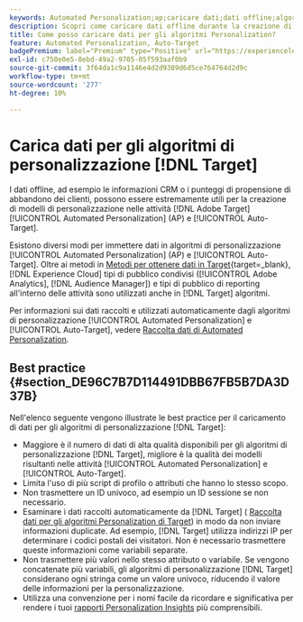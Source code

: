 ```yaml
---
keywords: Automated Personalization;ap;caricare dati;dati offline;algoritmo di personalizzazione;targeting automatico;targeting automatico;best practice
description: Scopri come caricare dati offline durante la creazione di modelli di personalizzazione in  [!DNL Adobe Target] [!UICONTROL Automated Personalization] (AP) e [!UICONTROL Auto-Target] attività.
title: Come posso caricare dati per gli algoritmi Personalization?
feature: Automated Personalization, Auto-Target
badgePremium: label="Premium" type="Positive" url="https://experienceleague.adobe.com/docs/target/using/introduction/intro.html?lang=it#premium newtab=true" tooltip="Vedi cosa è incluso in Target Premium."
exl-id: c750e0e5-8ebd-49a2-9705-05f593aaf0b9
source-git-commit: 3f64da1c9a1146e4d2d9389d6d5ce764764d2d9c
workflow-type: tm+mt
source-wordcount: '277'
ht-degree: 10%

---
```


# Carica dati per gli algoritmi di personalizzazione [!DNL Target]

I dati offline, ad esempio le informazioni CRM o i punteggi di propensione di abbandono dei clienti, possono essere estremamente utili per la creazione di modelli di personalizzazione nelle attività [!DNL Adobe Target] [!UICONTROL Automated Personalization] (AP) e [!UICONTROL Auto-Target].

Esistono diversi modi per immettere dati in algoritmi di personalizzazione [!UICONTROL Automated Personalization] (AP) e [!UICONTROL Auto-Target]. Oltre ai metodi in [Metodi per ottenere dati in Target](https://experienceleague.adobe.com/docs/target-dev/developer/implementation/methods/methods-to-get-data-into-target.html?lang=it){target=_blank}, [!DNL Experience Cloud] tipi di pubblico condivisi ([!UICONTROL Adobe Analytics], [!DNL Audience Manager]) e tipi di pubblico di reporting all&#39;interno delle attività sono utilizzati anche in [!DNL Target] algoritmi.

Per informazioni sui dati raccolti e utilizzati automaticamente dagli algoritmi di personalizzazione [!UICONTROL Automated Personalization] e [!UICONTROL Auto-Target], vedere [Raccolta dati di Automated Personalization](/help/main/c-activities/t-automated-personalization/ap-data.md).

## Best practice {#section_DE96C7B7D114491DBB67FB5B7DA3D37B}

Nell&#39;elenco seguente vengono illustrate le best practice per il caricamento di dati per gli algoritmi di personalizzazione [!DNL Target]:

* Maggiore è il numero di dati di alta qualità disponibili per gli algoritmi di personalizzazione [!DNL Target], migliore è la qualità dei modelli risultanti nelle attività [!UICONTROL Automated Personalization] e [!UICONTROL Auto-Target].
* Limita l&#39;uso di più script di profilo o attributi che hanno lo stesso scopo.
* Non trasmettere un ID univoco, ad esempio un ID sessione se non necessario.
* Esaminare i dati raccolti automaticamente da [!DNL Target] ( [Raccolta dati per gli algoritmi Personalization di Target](/help/main/c-activities/t-automated-personalization/ap-data.md)) in modo da non inviare informazioni duplicate. Ad esempio, [!DNL Target] utilizza indirizzi IP per determinare i codici postali dei visitatori. Non è necessario trasmettere queste informazioni come variabili separate.
* Non trasmettere più valori nello stesso attributo o variabile. Se vengono concatenate più variabili, gli algoritmi di personalizzazione [!DNL Target] considerano ogni stringa come un valore univoco, riducendo il valore delle informazioni per la personalizzazione.
* Utilizza una convenzione per i nomi facile da ricordare e significativa per rendere i tuoi [rapporti Personalization Insights](/help/main/c-reports/c-personalization-insights-reports/personalization-insights-reports.md#concept_A897070E1EDC403EB84CFB7A6ECAD767) più comprensibili.
